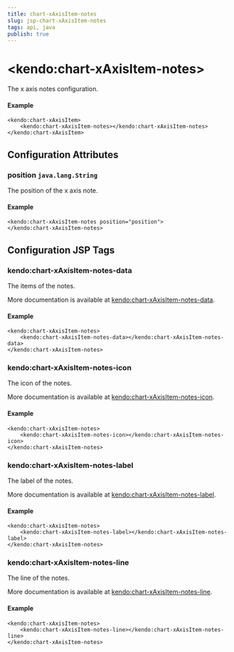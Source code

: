 ```yaml
---
title: chart-xAxisItem-notes
slug: jsp-chart-xAxisItem-notes
tags: api, java
publish: true
---
```


# \<kendo:chart-xAxisItem-notes\>

The x axis notes configuration.

#### Example
    <kendo:chart-xAxisItem>
        <kendo:chart-xAxisItem-notes></kendo:chart-xAxisItem-notes>
    </kendo:chart-xAxisItem>

## Configuration Attributes

### position `java.lang.String`

The position of the x axis note.

#### Example
    <kendo:chart-xAxisItem-notes position="position">
    </kendo:chart-xAxisItem-notes>


##  Configuration JSP Tags

### kendo:chart-xAxisItem-notes-data

The items of the notes.

More documentation is available at [kendo:chart-xAxisItem-notes-data](chart/xaxisitem-notes-data).

#### Example

    <kendo:chart-xAxisItem-notes>
        <kendo:chart-xAxisItem-notes-data></kendo:chart-xAxisItem-notes-data>
    </kendo:chart-xAxisItem-notes>

### kendo:chart-xAxisItem-notes-icon

The icon of the notes.

More documentation is available at [kendo:chart-xAxisItem-notes-icon](chart/xaxisitem-notes-icon).

#### Example

    <kendo:chart-xAxisItem-notes>
        <kendo:chart-xAxisItem-notes-icon></kendo:chart-xAxisItem-notes-icon>
    </kendo:chart-xAxisItem-notes>

### kendo:chart-xAxisItem-notes-label

The label of the notes.

More documentation is available at [kendo:chart-xAxisItem-notes-label](chart/xaxisitem-notes-label).

#### Example

    <kendo:chart-xAxisItem-notes>
        <kendo:chart-xAxisItem-notes-label></kendo:chart-xAxisItem-notes-label>
    </kendo:chart-xAxisItem-notes>

### kendo:chart-xAxisItem-notes-line

The line of the notes.

More documentation is available at [kendo:chart-xAxisItem-notes-line](chart/xaxisitem-notes-line).

#### Example

    <kendo:chart-xAxisItem-notes>
        <kendo:chart-xAxisItem-notes-line></kendo:chart-xAxisItem-notes-line>
    </kendo:chart-xAxisItem-notes>

